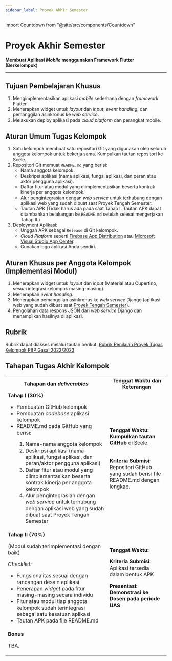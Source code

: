 ```yaml
---
sidebar_label: Proyek Akhir Semester
---
```


import Countdown from "@site/src/components/Countdown"

# Proyek Akhir Semester

**Membuat Aplikasi *Mobile* menggunakan Framework Flutter (Berkelompok)**

---

## Tujuan Pembelajaran Khusus

1. Mengimplementasikan aplikasi *mobile* sederhana dengan *framework* Flutter.
2. Menerapkan widget untuk *layout* dan *input*, *event handling*, dan pemanggilan asinkronus ke *web service*.
3. Melakukan deploy aplikasi pada *cloud platform* dan perangkat mobile.

## Aturan Umum Tugas Kelompok

1. Satu kelompok membuat satu repositori Git yang digunakan oleh seluruh anggota kelompok untuk bekerja sama. Kumpulkan tautan repositori ke Scele.
2. Repositori Git memuat `README.md` yang berisi:
    - Nama anggota kelompok.
    - Deskripsi aplikasi (nama aplikasi, fungsi aplikasi, dan peran atau aktor pengguna aplikasi).
    - Daftar fitur atau modul yang diimplementasikan beserta kontrak kinerja per anggota kelompok.
    - Alur pengintegrasian dengan *web service* untuk terhubung dengan aplikasi web yang sudah dibuat saat Proyek Tengah Semester.
    - Tautan APK (Tidak harus ada pada saat Tahap I. Tautan APK dapat ditambahkan belakangan ke `README.md` setelah selesai mengerjakan Tahap II.)
3. Deployment Aplikasi:
    - Unggah APK sebagai `Release` di Git kelompok.
    - *Cloud Platform* seperti [Firebase App Distribution](https://firebase.google.com/docs/app-distribution) atau [Microsoft Visual Studio App Center](https://appcenter.ms/).
    - Gunakan logo aplikasi Anda sendiri.

## Aturan Khusus per Anggota Kelompok (Implementasi Modul)

1. Menerapkan widget untuk *layout* dan *input* (Material atau Cupertino, sesuai integrasi kelompok masing-masing).
2. Menerapkan *event handling*.
3. Menerapkan pemanggilan asinkronus ke *web service* Django (aplikasi web yang sudah dibuat saat [Proyek Tengah Semester](https://pbp-fasilkom-ui.github.io/ganjil-2023/assignments/tugas-kelompok/tugas-kelompok-1)).
4. Pengolahan data respons JSON dari *web service* Django dan menampilkan hasilnya di aplikasi.

## Rubrik

Rubrik dapat diakses melalui tautan berikut: [Rubrik Penilaian Proyek Tugas Kelompok PBP Gasal 2022/2023](https://docs.google.com/spreadsheets/d/1rMYRz1jw0JdfaiTaooLVhTBHaT6RuSQ4wUsQNRpF3CE/edit?usp=sharing)

## Tahapan Tugas Akhir Kelompok

<table>
    <tr>
        <th>Tahapan dan <em>deliverables</em></th>
        <th>Tenggat Waktu dan Keterangan</th>
    </tr>
    <tr>
        <td>
            <b>Tahap I (30%)</b>
            <ul>
                <li>Pembuatan GitHub kelompok</li>
                <li>Pembuatan <em>codebase</em> aplikasi kelompok</li>
                <li>README.md pada GitHub yang berisi:</li>
                    <ol>
                        <li>Nama-nama anggota kelompok</li>
                        <li>Deskripsi aplikasi (nama aplikasi, fungsi aplikasi, dan peran/aktor pengguna aplikasi)</li>
                        <li>Daftar fitur atau modul yang diimplementasikan beserta kontrak kinerja per anggota kelompok</li>
                        <li>Alur pengintegrasian dengan <em>web service</em> untuk terhubung dengan aplikasi web yang sudah dibuat saat Proyek Tengah Semester</li>
                    </ol>
            </ul>
        </td>
        <td>
            <b>Tenggat Waktu:</b>
            <Countdown deadline={new Date("28 November 2022 23:55 GMT+7")} />
            <b>Kumpulkan tautan GitHub</b> di Scele.
            <br />
            <br />
            <p><b>Kriteria Submisi:</b> Repositori GitHub yang sudah berisi file README.md dengan lengkap.</p>
        </td>
    </tr>
    <tr>
        <td>
            <b>Tahap II (70%)</b>
            <p>(Modul sudah terimplementasi dengan baik)</p>
            <p><em>Checklist:</em></p>
            <ul>
                <li>Fungsionalitas sesuai dengan rancangan desain aplikasi</li>
                <li>Penerapan <em>widget</em> pada fitur masing-masing secara individu</li>
                <li>Fitur atau modul tiap anggota kelompok sudah terintegrasi sebagai satu kesatuan aplikasi</li>
                <li>Tautan APK pada file README.md</li>
            </ul>
        </td>
        <td>
            <b>Tenggat Waktu:</b>
            <Countdown deadline={new Date("12 December 2022 23:55 GMT+7")} />
            <p><b>Kriteria Submisi:</b> Aplikasi tersedia dalam bentuk APK</p>
            <p><b>Presentasi: Demonstrasi ke Dosen pada periode UAS</b></p>
        </td>
    </tr>
    <tr>
        <td colspan="2">
            <b>Bonus</b>
            <p>TBA.</p>
        </td>
    </tr>
</table>
